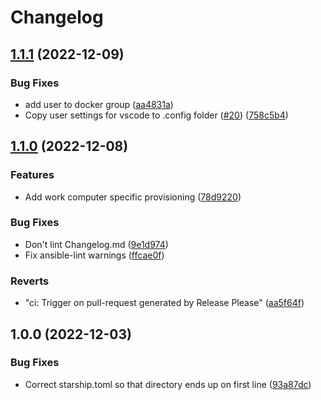 # Changelog

## [1.1.1](https://github.com/cheesemans/ansible/compare/v1.1.0...v1.1.1) (2022-12-09)


### Bug Fixes

* add user to docker group ([aa4831a](https://github.com/cheesemans/ansible/commit/aa4831afc8a7087959b69b082debb1d042643565))
* Copy user settings for vscode to .config folder ([#20](https://github.com/cheesemans/ansible/issues/20)) ([758c5b4](https://github.com/cheesemans/ansible/commit/758c5b4e30e800afd405a65ccddab16eb14e2653))

## [1.1.0](https://github.com/cheesemans/ansible/compare/v1.0.0...v1.1.0) (2022-12-08)


### Features

* Add work computer specific provisioning ([78d9220](https://github.com/cheesemans/ansible/commit/78d92209442bc8a4e6413511038e50b43a8c8460))


### Bug Fixes

* Don't lint Changelog.md ([9e1d974](https://github.com/cheesemans/ansible/commit/9e1d974728a436f8204aec831b579f087608373c))
* Fix ansible-lint warnings ([ffcae0f](https://github.com/cheesemans/ansible/commit/ffcae0f2023ea128254d036749573bb56c13c79a))


### Reverts

* "ci: Trigger on pull-request generated by Release Please" ([aa5f64f](https://github.com/cheesemans/ansible/commit/aa5f64f5d7abf55a956a8331f34d072290980e99))

## 1.0.0 (2022-12-03)


### Bug Fixes

* Correct starship.toml so that directory ends up on first line ([93a87dc](https://github.com/cheesemans/ansible/commit/93a87dcaa9681ca0cb75e6dee6a4b9d009e4e014))
